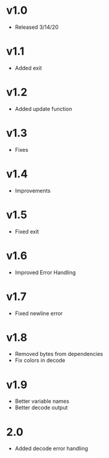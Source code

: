 # v1.0
- Released 3/14/20

# v1.1 
- Added exit

# v1.2
- Added update function

# v1.3
- Fixes

# v1.4
- Improvements

# v1.5
- Fixed exit

# v1.6
- Improved Error Handling

# v1.7
- Fixed newline error

# v1.8
- Removed bytes from dependencies
- Fix colors in decode

# v1.9
- Better variable names
- Better decode output

# 2.0
- Added decode error handling